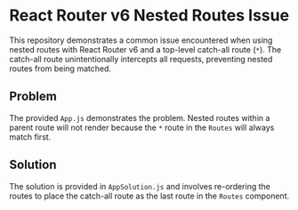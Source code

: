 # React Router v6 Nested Routes Issue
This repository demonstrates a common issue encountered when using nested routes with React Router v6 and a top-level catch-all route (`*`). The catch-all route unintentionally intercepts all requests, preventing nested routes from being matched.

## Problem
The provided `App.js` demonstrates the problem. Nested routes within a parent route will not render because the `*` route in the `Routes` will always match first. 

## Solution
The solution is provided in `AppSolution.js` and involves re-ordering the routes to place the catch-all route as the last route in the `Routes` component.
